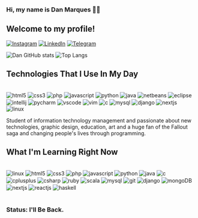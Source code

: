### Hi, my name is Dan Marques 🖐🏾

## Welcome to my profile!

[![Instagram](https://img.shields.io/badge/Instagram-E4405F?style=for-the-badge&logo=instagram&logoColor=white)](https://www.instagram.com/dansmarquees/) 
[![LinkedIn](https://img.shields.io/badge/LinkedIn-0077B5?style=for-the-badge&logo=linkedin&logoColor=white)](https://www.linkedin.com/in/danilosmarques/) 
[![Telegram](https://img.shields.io/badge/Telegram-2CA5E0?style=for-the-badge&logo=telegram&logoColor=white)](https://telegram.me/dansmarquees)


![Dan GitHub stats](https://github-readme-stats.vercel.app/api?username=danmarquees&show_icons=true&theme=tokyonight)
![Top Langs](https://github-readme-stats.vercel.app/api/top-langs/?username=danmarquees&layout=compact)
## Technologies That I Use In My Day

<div style="display: inline_block"><br/>
   <img align="center" alt="html5" src="https://img.shields.io/badge/HTML5-E34F26?style=for-the-badge&logo=html5&logoColor=white" />
   <img align="center" alt="css3" src="https://img.shields.io/badge/CSS3-1572B6?style=for-the-badge&logo=css3&logoColor=white" />
   <img align="center" alt="php" src="https://img.shields.io/badge/PHP-777BB4?style=for-the-badge&logo=php&logoColor=white" />
   <img align="center" alt="javascript" src="https://img.shields.io/badge/JavaScript-F7DF1E?style=for-the-badge&logo=javascript&logoColor=black" />
   <img align="center" alt="python" src="https://img.shields.io/badge/Python-14354C?style=for-the-badge&logo=python&logoColor=white" />
   <img align="center" alt="java" src="https://img.shields.io/badge/Java-ED8B00?style=for-the-badge&logo=openjdk&logoColor=white" />
   <img align="center" alt="netbeans" src="https://img.shields.io/badge/apache%20netbeans-1B6AC6?style=for-the-badge&logo=apache%20netbeans%20IDE&logoColor=white" />
   <img align="center" alt="eclipse" src="https://img.shields.io/badge/Eclipse-2C2255?style=for-the-badge&logo=eclipse&logoColor=white" />
   <img align="center" alt="intellij" src="https://img.shields.io/badge/IntelliJ_IDEA-000000.svg?style=for-the-badge&logo=intellij-idea&logoColor=white" />
   <img align="center" alt="pycharm" src="https://img.shields.io/badge/PyCharm-000000.svg?&style=for-the-badge&logo=PyCharm&logoColor=white" />
   <img align="center" alt="vscode" src="https://img.shields.io/badge/Visual_Studio_Code-0078D4?style=for-the-badge&logo=visual%20studio%20code&logoColor=white" />
   <img align="center" alt="vim" src="https://img.shields.io/badge/VIM-%2311AB00.svg?&style=for-the-badge&logo=vim&logoColor=white" />
   <img align="center" alt="c" src="https://img.shields.io/badge/C-00599C?style=for-the-badge&logo=c&logoColor=white"/>
   <img align="center" alt="mysql" src="https://img.shields.io/badge/MySQL-00000F?style=for-the-badge&logo=mysql&logoColor=white"/>
   <img align="center" alt="django" src="https://img.shields.io/badge/django-%23092E20.svg?style=for-the-badge&logo=django&logoColor=white" />
   <img align="center" alt="nextjs" src="https://img.shields.io/badge/Next-black?style=for-the-badge&logo=next.js&logoColor=white" />
   <img align="center" alt="linux" src= "https://img.shields.io/badge/Linux-000?style=for-the-badge&logo=linux&logoColor=FCC624" /> 





   




</div>

Student of information technology management and passionate about new technologies, graphic design, education, art and a huge fan of the Fallout saga and changing people's lives through programming.
## What I'm Learning Right Now

<div style="display: inline_block"><br/>
   <img align="center" alt="linux" src= "https://img.shields.io/badge/Linux-000?style=for-the-badge&logo=linux&logoColor=FCC624" /> 
   <img align="center" alt="html5" src="https://img.shields.io/badge/HTML5-E34F26?style=for-the-badge&logo=html5&logoColor=white" />
   <img align="center" alt="css3" src="https://img.shields.io/badge/CSS3-1572B6?style=for-the-badge&logo=css3&logoColor=white" />
   <img align="center" alt="php" src="https://img.shields.io/badge/PHP-777BB4?style=for-the-badge&logo=php&logoColor=white" />
   <img align="center" alt="javascript" src="https://img.shields.io/badge/JavaScript-F7DF1E?style=for-the-badge&logo=javascript&logoColor=black" />
   <img align="center" alt="python" src="https://img.shields.io/badge/Python-14354C?style=for-the-badge&logo=python&logoColor=white" />
   <img align="center" alt="java" src="https://img.shields.io/badge/Java-ED8B00?style=for-the-badge&logo=openjdk&logoColor=white" />
   <img align="center" alt="c" src="https://img.shields.io/badge/C-00599C?style=for-the-badge&logo=c&logoColor=white"/>
   <img align="center" alt="cplusplus" src="https://img.shields.io/badge/C%2B%2B-00599C?style=for-the-badge&logo=c%2B%2B&logoColor=white"/>
   <img align="center" alt="csharp" src="https://img.shields.io/badge/C%23-239120?style=for-the-badge&logo=c-sharp&logoColor=white"/> 
   <img align="center" alt="ruby" src="https://img.shields.io/badge/Ruby-CC342D?style=for-the-badge&logo=ruby&logoColor=white"/>
   <img align="center" alt="scala" src="https://img.shields.io/badge/Scala-DC322F?style=for-the-badge&logo=scala&logoColor=white"/> 
   <img align="center" alt="mysql" src="https://img.shields.io/badge/MySQL-00000F?style=for-the-badge&logo=mysql&logoColor=white"/>
   <img align="center" alt="git" src="https://img.shields.io/badge/git-%23F05033.svg?style=for-the-badge&logo=git&logoColor=white"/>
   <img align="center" alt="django" src="https://img.shields.io/badge/django-%23092E20.svg?style=for-the-badge&logo=django&logoColor=white" />
   <img align="center" alt="mongoDB" src="https://img.shields.io/badge/MongoDB-%234ea94b.svg?style=for-the-badge&logo=mongodb&logoColor=white" />
   <img align="center" alt="nextjs" src="https://img.shields.io/badge/Next-black?style=for-the-badge&logo=next.js&logoColor=white" />
   <img align="center" alt="reactjs" src="https://img.shields.io/badge/react-%2320232a.svg?style=for-the-badge&logo=react&logoColor=%2361DAFB" />
   <img align="center" alt="haskell" src="https://img.shields.io/badge/Haskell-5e5086?style=for-the-badge&logo=haskell&logoColor=white)"/>


</div><br/>

### Status: I'll Be Back.
